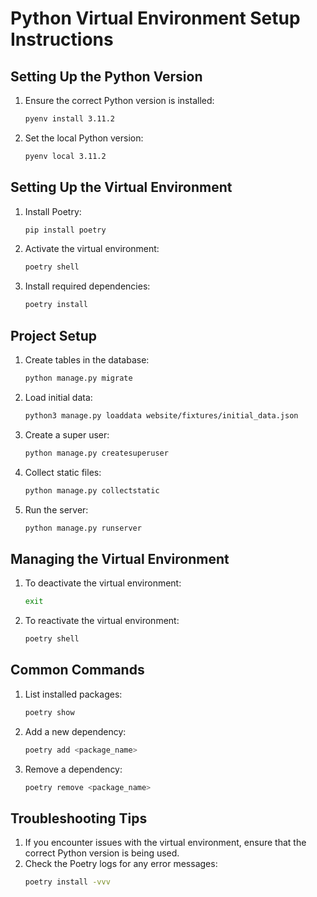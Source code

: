 # Python Virtual Environment Setup Instructions

## Setting Up the Python Version

1. Ensure the correct Python version is installed:
   ```sh
   pyenv install 3.11.2
   ```
2. Set the local Python version:
   ```sh
   pyenv local 3.11.2
   ```

## Setting Up the Virtual Environment

1. Install Poetry:
   ```sh
   pip install poetry
   ```
2. Activate the virtual environment:
   ```sh
   poetry shell
   ```
3. Install required dependencies:
   ```sh
   poetry install
   ```

## Project Setup

1. Create tables in the database:
   ```sh
   python manage.py migrate
   ```
2. Load initial data:
   ```sh
   python3 manage.py loaddata website/fixtures/initial_data.json
   ```
3. Create a super user:
   ```sh
   python manage.py createsuperuser
   ```
4. Collect static files:
   ```sh
   python manage.py collectstatic
   ```
5. Run the server:
   ```sh
   python manage.py runserver
   ```

## Managing the Virtual Environment

1. To deactivate the virtual environment:
   ```sh
   exit
   ```
2. To reactivate the virtual environment:
   ```sh
   poetry shell
   ```

## Common Commands

1. List installed packages:
   ```sh
   poetry show
   ```
2. Add a new dependency:
   ```sh
   poetry add <package_name>
   ```
3. Remove a dependency:
   ```sh
   poetry remove <package_name>
   ```

## Troubleshooting Tips

1. If you encounter issues with the virtual environment, ensure that the correct Python version is being used.
2. Check the Poetry logs for any error messages:
   ```sh
   poetry install -vvv
   ```
